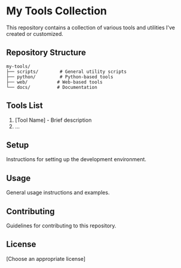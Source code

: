 # My Tools Collection

This repository contains a collection of various tools and utilities I've created or customized.

## Repository Structure

```
my-tools/
├── scripts/        # General utility scripts
├── python/         # Python-based tools
├── web/           # Web-based tools
└── docs/          # Documentation
```

## Tools List

1. [Tool Name] - Brief description
2. ...

## Setup

Instructions for setting up the development environment.

## Usage

General usage instructions and examples.

## Contributing

Guidelines for contributing to this repository.

## License

[Choose an appropriate license]
